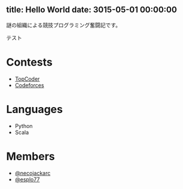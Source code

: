 title: Hello World
date: 3015-05-01 00:00:00
---

謎の組織による競技プログラミング奮闘記です。

テスト

# Contests
- [TopCoder](https://www.topcoder.com/)
- [Codeforces](http://codeforces.com/)

# Languages
- Python
- Scala

# Members 
- [@necojackarc](https://twitter.com/necojackarc)
- [@esplo77](https://twitter.com/esplo77)

